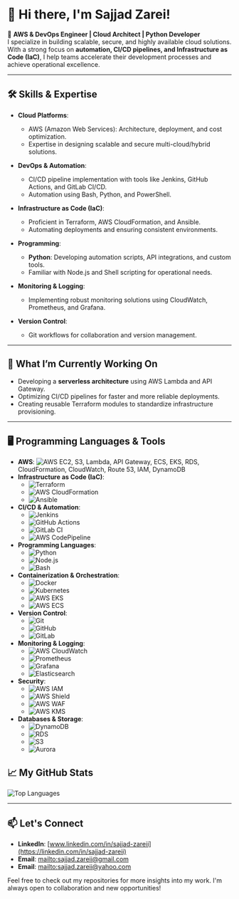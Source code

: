 # 👋 Hi there, I'm **Sajjad Zarei**!

🚀 **AWS & DevOps Engineer | Cloud Architect | Python Developer**  
I specialize in building scalable, secure, and highly available cloud solutions. With a strong focus on **automation, CI/CD pipelines, and Infrastructure as Code (IaC)**, I help teams accelerate their development processes and achieve operational excellence.

---

## 🛠️ Skills & Expertise

- **Cloud Platforms**: 
  - AWS (Amazon Web Services): Architecture, deployment, and cost optimization.
  - Expertise in designing scalable and secure multi-cloud/hybrid solutions.

- **DevOps & Automation**:
  - CI/CD pipeline implementation with tools like Jenkins, GitHub Actions, and GitLab CI/CD.
  - Automation using Bash, Python, and PowerShell.

- **Infrastructure as Code (IaC)**:
  - Proficient in Terraform, AWS CloudFormation, and Ansible.
  - Automating deployments and ensuring consistent environments.

- **Programming**:
  - **Python**: Developing automation scripts, API integrations, and custom tools.
  - Familiar with Node.js and Shell scripting for operational needs.

- **Monitoring & Logging**:
  - Implementing robust monitoring solutions using CloudWatch, Prometheus, and Grafana.

- **Version Control**:
  - Git workflows for collaboration and version management.

---

## 🌟 What I’m Currently Working On

- Developing a **serverless architecture** using AWS Lambda and API Gateway.
- Optimizing CI/CD pipelines for faster and more reliable deployments.
- Creating reusable Terraform modules to standardize infrastructure provisioning.

---
## 🖥️ Programming Languages & Tools

- **AWS**: ![AWS](https://img.shields.io/badge/AWS-232F3E?style=flat-square&logo=amazonaws&logoColor=white) EC2, S3, Lambda, API Gateway, ECS, EKS, RDS, CloudFormation, CloudWatch, Route 53, IAM, DynamoDB
- **Infrastructure as Code (IaC)**: 
  - ![Terraform](https://img.shields.io/badge/Terraform-7B42BC?style=flat-square&logo=terraform&logoColor=white) 
  - ![AWS CloudFormation](https://img.shields.io/badge/AWS_CloudFormation-FF9900?style=flat-square&logo=amazonaws&logoColor=white)
  - ![Ansible](https://img.shields.io/badge/Ansible-EE0000?style=flat-square&logo=ansible&logoColor=white)
- **CI/CD & Automation**: 
  - ![Jenkins](https://img.shields.io/badge/Jenkins-D24939?style=flat-square&logo=jenkins&logoColor=white)
  - ![GitHub Actions](https://img.shields.io/badge/GitHub_Actions-2088FF?style=flat-square&logo=github-actions&logoColor=white)
  - ![GitLab CI](https://img.shields.io/badge/GitLab_CI-FCA121?style=flat-square&logo=gitlab-ci&logoColor=white)
  - ![AWS CodePipeline](https://img.shields.io/badge/AWS_CodePipeline-52D2F8?style=flat-square&logo=amazonaws&logoColor=white)
- **Programming Languages**: 
  - ![Python](https://img.shields.io/badge/Python-3776AB?style=flat-square&logo=python&logoColor=white) 
  - ![Node.js](https://img.shields.io/badge/Node.js-339933?style=flat-square&logo=node.js&logoColor=white) 
  - ![Bash](https://img.shields.io/badge/Bash-4EAA25?style=flat-square&logo=gnu-bash&logoColor=white)
- **Containerization & Orchestration**: 
  - ![Docker](https://img.shields.io/badge/Docker-2496ED?style=flat-square&logo=docker&logoColor=white) 
  - ![Kubernetes](https://img.shields.io/badge/Kubernetes-326CE5?style=flat-square&logo=kubernetes&logoColor=white) 
  - ![AWS EKS](https://img.shields.io/badge/AWS_EKS-FF9900?style=flat-square&logo=amazonaws&logoColor=white) 
  - ![AWS ECS](https://img.shields.io/badge/AWS_ECS-FF9900?style=flat-square&logo=amazonaws&logoColor=white)
- **Version Control**: 
  - ![Git](https://img.shields.io/badge/Git-F05032?style=flat-square&logo=git&logoColor=white) 
  - ![GitHub](https://img.shields.io/badge/GitHub-181717?style=flat-square&logo=github&logoColor=white) 
  - ![GitLab](https://img.shields.io/badge/GitLab-FCA121?style=flat-square&logo=gitlab&logoColor=white)
- **Monitoring & Logging**: 
  - ![AWS CloudWatch](https://img.shields.io/badge/AWS_CloudWatch-FF9900?style=flat-square&logo=amazonaws&logoColor=white) 
  - ![Prometheus](https://img.shields.io/badge/Prometheus-E6522C?style=flat-square&logo=prometheus&logoColor=white) 
  - ![Grafana](https://img.shields.io/badge/Grafana-F46800?style=flat-square&logo=grafana&logoColor=white) 
  - ![Elasticsearch](https://img.shields.io/badge/Elasticsearch-005571?style=flat-square&logo=elasticsearch&logoColor=white)
- **Security**: 
  - ![AWS IAM](https://img.shields.io/badge/AWS_IAM-232F3E?style=flat-square&logo=amazonaws&logoColor=white)
  - ![AWS Shield](https://img.shields.io/badge/AWS_Shield-FF9900?style=flat-square&logo=amazonaws&logoColor=white) 
  - ![AWS WAF](https://img.shields.io/badge/AWS_WAF-FF9900?style=flat-square&logo=amazonaws&logoColor=white)
  - ![AWS KMS](https://img.shields.io/badge/AWS_KMS-FF9900?style=flat-square&logo=amazonaws&logoColor=white)
- **Databases & Storage**: 
  - ![DynamoDB](https://img.shields.io/badge/DynamoDB-4053D6?style=flat-square&logo=amazonaws&logoColor=white) 
  - ![RDS](https://img.shields.io/badge/RDS-527FFF?style=flat-square&logo=amazonaws&logoColor=white) 
  - ![S3](https://img.shields.io/badge/S3-569A31?style=flat-square&logo=amazonaws&logoColor=white) 
  - ![Aurora](https://img.shields.io/badge/Aurora-FF9900?style=flat-square&logo=amazonaws&logoColor=white)

## 📈 My GitHub Stats

![Top Languages](https://github-readme-stats.vercel.app/api/top-langs/?username=sajjad-zareii&layout=compact&theme=radical)

---

## 📫 Let's Connect

- **LinkedIn**: [www.linkedin.com/in/sajjad-zareii](https://linkedin.com/in/sajjad-zareii)
- **Email**: [mailto:sajjad.zareii@gmail.com](mailto:sajjad.zareii@gmail.com)
- **Email**: [mailto:sajjad.zareii@yahoo.com](mailto:sajjad.zareii@yahoo.com)

Feel free to check out my repositories for more insights into my work. I'm always open to collaboration and new opportunities!
